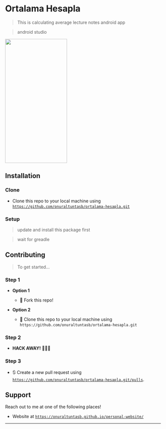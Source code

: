 
# Ortalama Hesapla

> This is calculating average lecture notes android app

> android studio

<img src="https://user-images.githubusercontent.com/53194850/91463698-5f4e6b00-e894-11ea-8b11-a33a8e56f6f6.jpg" data-canonical-src="https://user-images.githubusercontent.com/53194850/91463698-5f4e6b00-e894-11ea-8b11-a33a8e56f6f6.jpg" width="200" height="400" />

## Installation

### Clone

- Clone this repo to your local machine using <a href="https://github.com/onuraltuntasb/ortalama-hesapla.git" target="_blank">`https://github.com/onuraltuntasb/ortalama-hesapla.git`</a>

### Setup

> update and install this package first

>wait for greadle

## Contributing

> To get started...

### Step 1

- **Option 1**
    - 🍴 Fork this repo!

- **Option 2**
    - 👯 Clone this repo to your local machine using `https://github.com/onuraltuntasb/ortalama-hesapla.git`

### Step 2

- **HACK AWAY!** 🔨🔨🔨

### Step 3

- 🔃 Create a new pull request using <a href="https://github.com/onuraltuntasb/ortalama-hesapla.git/pulls" target="_blank">`https://github.com/onuraltuntasb/ortalama-hesapla.git/pulls`</a>.


## Support

Reach out to me at one of the following places!

- Website at <a href="https://onuraltuntasb.github.io/personal-website/" target="_blank">`https://onuraltuntasb.github.io/personal-website/`</a>
---

